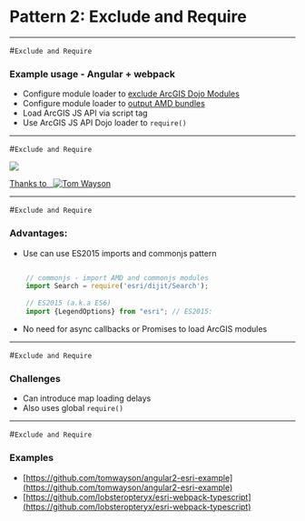 # Pattern 2: Exclude and Require

---

#`Exclude and Require`

### Example usage - Angular + webpack
* Configure module loader to [exclude ArcGIS Dojo Modules](https://gist.github.com/gund/6b22d5ffae42849252abc9a689eb656d#file-webpack-config-js-L10-L24)
* Configure module loader to [output AMD bundles](https://gist.github.com/gund/6b22d5ffae42849252abc9a689eb656d#file-webpack-config-js-L1-L8)
* Load ArcGIS JS API via script tag
* Use ArcGIS JS API Dojo loader to `require()`

---

#`Exclude and Require`

![](./reveal.js/img/exclude_require.jpg) <!-- .element: style="height: 600px;" -->

[Thanks to &nbsp; ![Tom Wayson](https://avatars2.githubusercontent.com/u/662944?v=3&s=50)](http://tomwayson.com/2016/11/27/using-the-arcgis-api-for-javascript-in-applications-built-with-webpack/)  <!-- .element: style="display: inline-flex; align-items: center; font-size: 0.7em; font-style: italic;" -->

---

#`Exclude and Require`

### Advantages:
* Use can use ES2015 imports and commonjs pattern

```javascript

    // commonjs - import AMD and commonjs modules
    import Search = require('esri/dijit/Search'); 
   
    // ES2015 (a.k.a ES6)
    import {LegendOptions} from "esri"; // ES2015:   

```

[//]: # "Reference 1: http://wiki.commonjs.org/wiki/Modules/1.1 "
[//]: # "Reference 2: http://www.ecma-international.org/ecma-262/6.0/#sec-imports "


* No need for async callbacks or Promises to load ArcGIS modules

---

#`Exclude and Require`

### Challenges

* Can introduce map loading delays
* Also uses global `require()`

---

#`Exclude and Require`

### Examples
* [https://github.com/tomwayson/angular2-esri-example](https://github.com/tomwayson/angular2-esri-example)
* [https://github.com/lobsteropteryx/esri-webpack-typescript](https://github.com/lobsteropteryx/esri-webpack-typescript)
